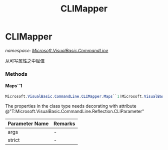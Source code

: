 ﻿---
title: CLIMapper
---

# CLIMapper
_namespace: [Microsoft.VisualBasic.CommandLine](N-Microsoft.VisualBasic.CommandLine.html)_

从可写属性之中赋值

### Methods

#### Maps``1
```csharp
Microsoft.VisualBasic.CommandLine.CLIMapper.Maps``1(Microsoft.VisualBasic.CommandLine.CommandLine,System.Boolean)
```
The properties in the class type needs decorating with attribute @"T:Microsoft.VisualBasic.CommandLine.Reflection.CLIParameter"

|Parameter Name|Remarks|
|--------------|-------|
|args|-|
|strict|-|





